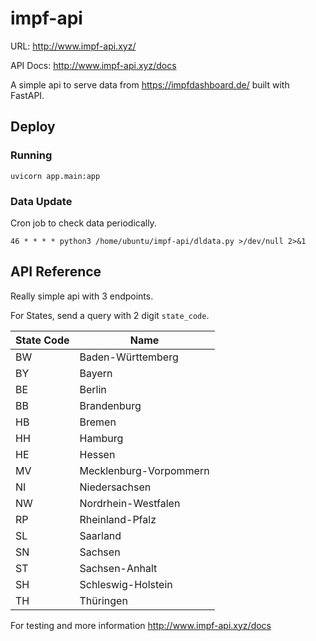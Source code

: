 # impf-api

URL: http://www.impf-api.xyz/

API Docs: http://www.impf-api.xyz/docs


A simple api to serve data from https://impfdashboard.de/ built with FastAPI.

## Deploy

### Running

    uvicorn app.main:app

### Data Update

Cron job to check data periodically.

    46 * * * * python3 /home/ubuntu/impf-api/dldata.py >/dev/null 2>&1

## API Reference

Really simple api with 3 endpoints. 

For States, send a query with 2 digit `state_code`.

| State Code | Name                   |
|------------|------------------------|
| BW         | Baden-Württemberg      |
| BY         | Bayern                 |
| BE         | Berlin                 |
| BB         | Brandenburg            |
| HB         | Bremen                 |
| HH         | Hamburg                |
| HE         | Hessen                 |
| MV         | Mecklenburg-Vorpommern |
| NI         | Niedersachsen          |
| NW         | Nordrhein-Westfalen    |
| RP         | Rheinland-Pfalz        |
| SL         | Saarland               |
| SN         | Sachsen                |
| ST         | Sachsen-Anhalt         |
| SH         | Schleswig-Holstein     |
| TH         | Thüringen              |

For testing and more information http://www.impf-api.xyz/docs